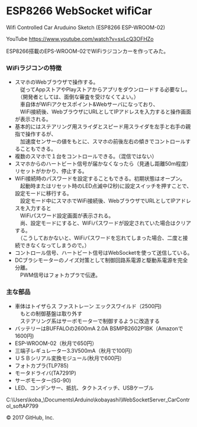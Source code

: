 # ESP8266 WebSocket wifiCar
Wifi Controlled Car Aruduino Sketch (ESP8266 ESP-WROOM-02)

YouTube  https://www.youtube.com/watch?v=sxLcQ3OFHZo

ESP8266搭載のEPS-WROOM-02でWiFiラジコンカーを作ってみた。

### WiFiラジコンの特徴
 - スマホのWebブラウザで操作する。  
　従ってAppストアやPlayストアからアプリをダウンロードする必要なし。  
　（開発者としては、面倒な審査を受けなくてよい。）  
　車自体がWiFiアクセスポイント&Webサーバになっており、  
　WiFi接続後、WebブラウザにURLとしてIPアドレスを入力すると操作画面が表示される。  
- 基本的にはステアリング用スライダとスピード用スライダを左手と右手の親指で操作するが、  
　加速度センサーの値をもとに、スマホの前後左右の傾きでコントロールすることもできる。  
- 複数のスマホで１台をコントロールできる。（混信ではない）  
- スマホからのハートビート信号が届かなくなったら（見通し距離50m程度）リセットがかかり、停止する。  
- WiFi接続時のパスワードを設定することもできる。初期状態はオープン。  
　起動時またはリセット時のLED点滅中(2秒)に設定スイッチを押すことで、設定モードに移行する。  
　設定モード中にスマホでWiFi接続後、WebブラウザでURLとしてIPアドレスを入力すると  
　WiFiパスワード設定画面が表示される。  
　尚、設定モードにすると、WiFiパスワードが設定されていた場合はクリアする。  
　（こうしておかないと、WiFiパスワードを忘れてしまった場合、二度と接続できなくなってしまうので。）  
- コントロール信号、ハートビート信号はWebSocketを使って送信している。  
- DCブラシモーターのノイズ対策として制御回路系電源と駆動系電源を完全分離。  
　PWM信号はフォトカプラで伝達。  

### 主な部品
- 車体はトイザらス ファストレーン エックスワイルド（2500円)  
　もとの制御基盤は取り外す  
　ステアリング系はサーボモーターで制御するように改造する  
- バッテリーはBUFFALOの2600mA 2.0A BSMPB2602P1BK（Amazonで1600円)
- ESP-WROOM-02（秋月で650円）
- 三端子レギュレーター3.3V500mA（秋月で100円）
- ＵＳＢシリアル変換モジュール(秋月で600円）
- フォトカプラ(TLP785)
- モータドライバ(TA7291P)
- サーボモーター(SG-90)
- LED、コンデンサー、抵抗、タクトスイッチ、USBケーブル  

 C:\Users\koba_\Documents\Arduino\kobayashi\WebSocketServer_CarControl_softAP799  
  
© 2017 GitHub, Inc.
